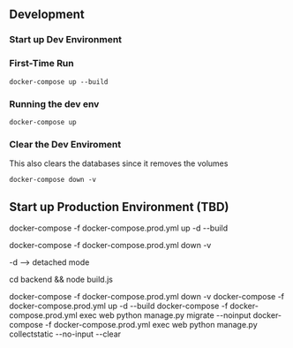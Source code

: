## Development

### Start up Dev Environment

### First-Time Run

```
docker-compose up --build
```

### Running the dev env

```
docker-compose up 
```

### Clear the Dev Enviroment

This also clears the databases since it removes the volumes

```
docker-compose down -v
```

## Start up Production Environment (TBD)

docker-compose -f docker-compose.prod.yml up -d --build

docker-compose -f docker-compose.prod.yml down -v

-d --> detached mode

cd backend && node build.js

docker-compose -f docker-compose.prod.yml down -v
docker-compose -f docker-compose.prod.yml up -d --build
docker-compose -f docker-compose.prod.yml exec web python manage.py migrate --noinput
docker-compose -f docker-compose.prod.yml exec web python manage.py collectstatic --no-input --clear
